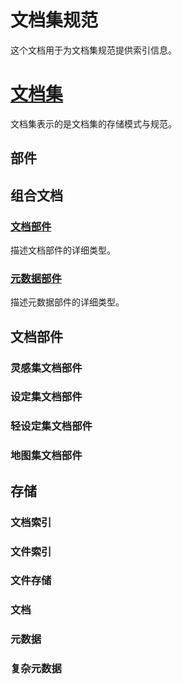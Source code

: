 # 文档集规范

这个文档用于为文档集规范提供索引信息。
# [文档集](DocumentPackage.md)
文档集表示的是文档集的存储模式与规范。

## 部件
## 组合文档
### [文档部件](DocumentPart.md)
描述文档部件的详细类型。

### [元数据部件](MetadataPart.md)
描述元数据部件的详细类型。

## 文档部件
### 灵感集文档部件
### 设定集文档部件
### 轻设定集文档部件
### 地图集文档部件
## 存储
### 文档索引
### 文件索引
### 文件存储
### 文档
### 元数据
#### 
### 复杂元数据